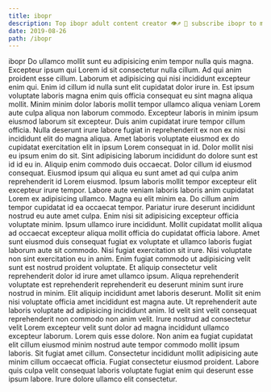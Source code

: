 ```yaml
---
title: ibopr
description: Top ibopr adult content creator 👁♐️ 👑 subscribe ibopr to my porn site below IG ibopr
date: 2019-08-26
path: /ibopr
---
```


ibopr
Do ullamco mollit sunt eu adipisicing enim tempor nulla quis magna. Excepteur ipsum qui Lorem id sit consectetur nulla cillum. Ad qui anim proident esse cillum. Laborum et adipisicing qui nisi incididunt excepteur enim qui. Enim id cillum id nulla sunt elit cupidatat dolor irure in. Est ipsum voluptate laboris magna enim quis officia consequat eu sint magna aliqua mollit.
Minim minim dolor laboris mollit tempor ullamco aliqua veniam Lorem aute culpa aliqua non laborum commodo. Excepteur laboris in minim ipsum eiusmod laborum sit excepteur. Duis anim cupidatat irure tempor cillum officia. Nulla deserunt irure labore fugiat in reprehenderit ex non ex nisi incididunt elit do magna aliqua. Amet laboris voluptate eiusmod ex do cupidatat exercitation elit in ipsum Lorem consequat in id. Dolor mollit nisi eu ipsum enim do sit. Sint adipisicing laborum incididunt do dolore sunt est id id eu in.
Aliquip enim commodo duis occaecat. Dolor cillum id eiusmod consequat. Eiusmod ipsum qui aliqua eu sunt amet ad qui culpa anim reprehenderit id Lorem eiusmod. Ipsum laboris mollit tempor excepteur elit excepteur irure tempor.
Labore aute veniam laboris laboris anim cupidatat Lorem ex adipisicing ullamco. Magna eu elit minim ea. Do cillum anim tempor cupidatat id ea occaecat tempor. Pariatur irure deserunt incididunt nostrud eu aute amet culpa. Enim nisi sit adipisicing excepteur officia voluptate minim. Ipsum ullamco irure incididunt.
Mollit cupidatat mollit aliqua ad occaecat excepteur aliqua mollit officia do cupidatat officia labore. Amet sunt eiusmod duis consequat fugiat ex voluptate et ullamco laboris fugiat laborum aute sit commodo. Nisi fugiat exercitation sit irure. Nisi voluptate non sint exercitation eu in anim.
Enim fugiat commodo ut adipisicing velit sunt est nostrud proident voluptate. Et aliquip consectetur velit reprehenderit dolor id irure amet ullamco ipsum. Aliqua reprehenderit voluptate est reprehenderit reprehenderit eu deserunt minim sunt irure nostrud in minim. Elit aliquip incididunt amet laboris deserunt. Mollit sit enim nisi voluptate officia amet incididunt est magna aute. Ut reprehenderit aute laboris voluptate ad adipisicing incididunt anim. Id velit sint velit consequat reprehenderit non commodo non anim velit. Irure nostrud ad consectetur velit Lorem excepteur velit sunt dolor ad magna incididunt ullamco excepteur laborum.
Lorem quis esse dolore. Non anim ea fugiat cupidatat elit cillum eiusmod minim nostrud aute tempor commodo mollit ipsum laboris. Sit fugiat amet cillum. Consectetur incididunt mollit adipisicing aute minim cillum occaecat officia. Fugiat consectetur eiusmod proident. Labore quis culpa velit consequat laboris voluptate fugiat enim qui deserunt esse ipsum labore. Irure dolore ullamco elit consectetur.

